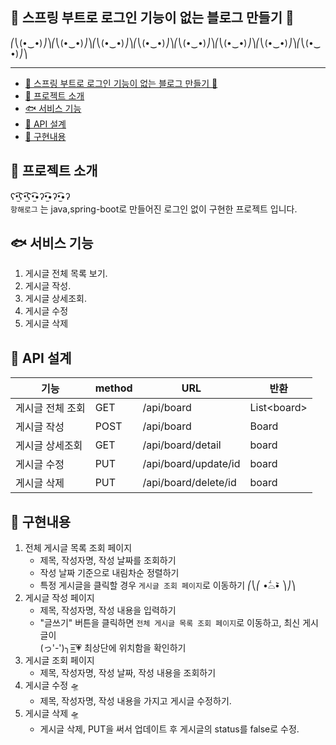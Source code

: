 🤘 스프링 부트로 로그인 기능이 없는 블로그 만들기 🤘
------------------------------------
⎛⎝(•‿•)⎠⎞⎛⎝(•‿•)⎠⎞⎛⎝(•‿•)⎠⎞⎛⎝(•‿•)⎠⎞⎛⎝(•‿•)⎠⎞⎛⎝(•‿•)⎠⎞⎛⎝(•‿•)⎠⎞⎛⎝(•‿•)⎠⎞

---
- [🤘 스프링 부트로 로그인 기능이 없는 블로그 만들기 🤘](#-스프링-부트로-로그인-기능이-없는-블로그-만들기-)
- [🐬 프로젝트 소개](#-프로젝트-소개)
- [🐟 서비스 기능](#-서비스-기능)
- [🐳 API 설계](#-api-설계)
- [🐋 구현내용](#-구현내용)

## 🐬 프로젝트 소개
ʕ•̫͡ʕ•̫͡ʕ•̫͡•ʔ•̫͡•ʔ•̫͡•ʔ<br>
```항해로그``` 는 java,spring-boot로 만들어진 로그인 없이 구현한 프로젝트 입니다.


## 🐟 서비스 기능

1. 게시글 전체 목록 보기.
2. 게시글 작성.
3. 게시글 상세조회.
4. 게시글 수정
5. 게시글 삭제


## 🐳 API 설계

|기능|method|URL|반환|
|-----|-----|-----|-----|
|게시글 전체 조회|GET|/api/board|List\<board>|
|게시글 작성|POST|/api/board|Board|
|게시글 상세조회|GET|/api/board/detail|board|
|게시글 수정|PUT|/api/board/update/id|board|
|게시글 삭제|PUT|/api/board/delete/id|board|


## 🐋 구현내용
1. 전체 게시글 목록 조회 페이지
   * 제목, 작성자명, 작성 날짜를 조회하기 
   - 작성 날짜 기준으로 내림차순 정렬하기
   - 특정 게시글을 클릭할 경우 `게시글 조회 페이지`로 이동하기  ⎛⎝⎛ •᷄⌓•᷅ ⎞⎠⎞
2. 게시글 작성 페이지
    -  제목, 작성자명, 작성 내용을 입력하기
    - "글쓰기" 버튼을 클릭하면 `전체 게시글 목록 조회 페이지`로 이동하고, 최신 게시글이<br>(っ'-')╮=͟͟͞͞💗 최상단에 위치함을 확인하기
3. 게시글 조회 페이지
    - 제목, 작성자명, 작성 날짜, 작성 내용을 조회하기
4. 게시글 수정 🛸
    - 제목, 작성자명, 작성 내용을 가지고 게시글 수정하기. 
5. 게시글 삭제 🛸
   - 게시글 삭제, PUT을 써서 업데이트 후 게시글의 status를 false로 수정. 